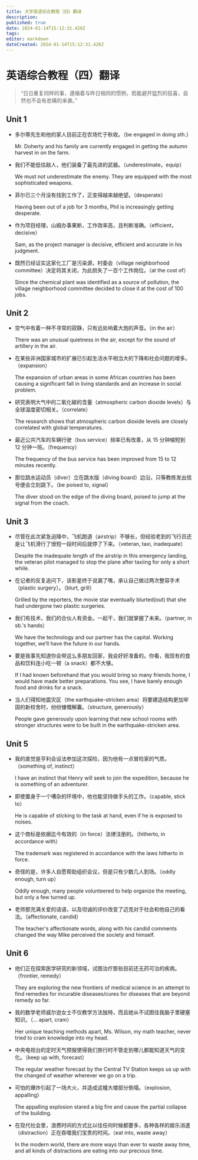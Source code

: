 ```yaml
---
title: 大学英语综合教程（四）翻译
description: 
published: true
date: 2024-01-14T15:12:31.426Z
tags: 
editor: markdown
dateCreated: 2024-01-14T15:12:31.426Z
---
```


# 英语综合教程（四）翻译

>   “日日重复同样的事，遵循着与昨日相同的惯例，若能避开猛烈的狂喜，自然也不会有悲痛的来袭。”

## Unit 1

-   多尔蒂先生和他的家人目前正在农场忙于秋收。（be engaged in doing sth.）

    Mr. Doherty and his family are currently engaged in getting the autumn harvest in on the farm.

-   我们不能低估敌人，他们装备了最先进的武器。（underestimate，equip）

    We must not underestimate the enemy. They are equipped with the most sophisticated weapons.

-   菲尔已三个月没有找到工作了，正变得越来越绝望。（desperate）

    Having been out of a job for 3 months, Phil is increasingly getting desperate.

-   作为项目经理，山姆办事果断，工作效率高，且判断准确。（efficient，decisive）

    Sam, as the project manager is decisive, efficient and accurate in his judgment.

-   既然已经证实这家化工厂是污染源，村委会（village neighborhood committee）决定将其关闭，为此损失了一百个工作岗位。（at the cost of）

    Since the chemical plant was identified as a source of pollution, the  village neighborhood committee decided to close it at the cost of 100  jobs.

## Unit 2

-   空气中有着一种不寻常的寂静，只有远处响着大炮的声音。（in the air）

    There was an unusual quietness in the air, except for the sound of artillery in the air.

-   在某些非洲国家城市的扩展已引起生活水平相当大的下降和社会问题的增多。（expansion）

    The expansion of urban areas in some African countries has been causing a significant fall in living standards and an increase in social problem.

-   研究表明大气中的二氧化碳的含量（atmospheric carbon dioxide levels）与全球温度密切相关。（correlate）

    The research shows that atmospheric carbon dioxide levels are closely correlated  with global temperatures.

-   最近公共汽车的车辆行驶（bus service）频率已有改善，从 15 分钟缩短到 12 分钟一班。（frequency）

    The frequency of the bus service has been improved from 15 to 12 minutes recently.

-   那位跳水运动员（diver）立在跳水版（diving board）边沿，只等教练发出信号便会立刻跳下。（be poised to, signal）

    The diver stood on the edge of the diving board, poised to jump at the signal from the coach.

## Unit 3

-   尽管在此次紧急迫降中，飞机跑道（airstrip）不够长，但经验老到的飞行员还是让飞机滑行了很短一段时间后就停了下来。（veteran, taxi, inadequate）

    Despite the inadequate length of the airstrip in this emergency landing, the veteran pilot managed to stop the plane after taxiing for only a short while. 

-   在记者的反复追问下，该影星终于说漏了嘴，承认自己做过两次整容手术（plastic surgery）。（blurt, grill）

    Grilled by the reporters, the movie star eventually blurted(out) that she had undergone two plastic surgeries. 

-   我们有技术，我们的合伙人有资金。一起干，我们就掌握了未来。（partner, in sb.'s hands）

    We have the technology and our partner has the capital. Working together, we’ll have the future in our hands. 

-   要是我事先知道你会带这么多朋友回家，我会好好准备的。你看，我现有的食品和饮料连小吃一顿（a snack）都不大够。

    If I had known beforehand that you would bring so many friends home, I would have made better preparations. You see, I have barely enough food and drinks for a snack. 

-   当人们得知地震灾区（the earthquake-stricken area）将要建造结构更加牢固的新校舍时，纷纷慷慨解囊。（structure, generously）

    People gave generously upon learning that new school rooms with stronger structures were to be built in the earthquake-stricken area. 

## Unit 5

-   我的直觉是亨利会设法参加这次探险，因为他有一点冒险家的气质。（something of, instinct）

    I have an instinct that Henry will seek to join the expedition, because he is something of an adventurer. 

-   即使置身于一个嘈杂的环境中，他也能坚持做手头的工作。（capable, stick to）

    He is capable of sticking to the task at hand, even if he is exposed to noises. 

-   这个商标是依据迄今有效的（in force）法律注册的。（hitherto, in accordance with）

    The trademark was registered in accordance with the laws hitherto in force. 

-   奇怪的是，许多人自愿帮助组织会议，但是只有少数几人到场。（oddly enough, turn up）

    Oddly enough, many people volunteered to help organize the meeting, but only a few turned up.

-   老师那充满关爱的话语，以及坦诚的评价改变了迈克对于社会和他自己的看法。（affectionate, candid）

    The teacher's affectionate words, along with his candid comments changed the way Mike perceived the society and himself. 

## Unit 6

-   他们正在探索医学研究的新领域，试图治疗那些目前还无药可治的疾病。（frontier, remedy）

    They are exploring the new frontiers of medical science in an attempt to find remedies for incurable diseases/cures for diseases that are beyond remedy so far. 

-   我的数学老师威尔逊女士不仅教学方法独特，而且她从不试图往我脑子里硬塞知识。（... apart, cram）

    Her unique teaching methods apart, Ms. Wilson, my math teacher, never tried to cram knowledge into my head. 

-   中央电视台的定时天气预报使得我们旅行时不管走到哪儿都能知道天气的变化。（keep up with, forecast）

    The regular weather forecast by the Central TV Station keeps us up with the changed of weather wherever we go on a trip. 

-   可怕的爆炸引起了一场大火，并造成这幢大楼部分倒塌。（explosion, appalling）

    The appalling explosion stared a big fire and cause the partial collapse of the building. 

-   在现代社会里，浪费时间的方式比以往任何时候都要多，各种各样的娱乐消遣（distraction）正在吞噬我们宝贵的时间。（eat into, waste away）

    In the modern world, there are more ways than ever to waste away time, and all kinds of distractions are eating into our precious time. 